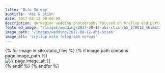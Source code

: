 ```yaml
---
title: 'Oslo Norway'
subtitle: 'Abi & Stian'
date: 2017-08-12 00:00:00
description: Norwegian wedding photography focused on bryllup and portrait photography. 
featured_image: '/images/wedding/2017-08-12-abi-stian/55_170812_Abi&Stian_W_Oslo_Norway.jpg'
image_path: '/images/wedding/2017-08-12-abi-stian'
image_alt: 'bryllup oslo fotograph norway'
---
```


<!-- > “Cherry blossoms, the symbolic flower of the spring.” -->

<!-- DO NOT EDIT BELOW -->
<div class="image-wrap" >
{% for image in site.static_files %}
    {% if image.path contains page.image_path %}
        <div class="image-wrap" >
        <img src="{{ site.baseurl }}{{ image.path }}" alt="{{ page.image_alt }}" />
        </div>
    {% endif %}
{% endfor %}
